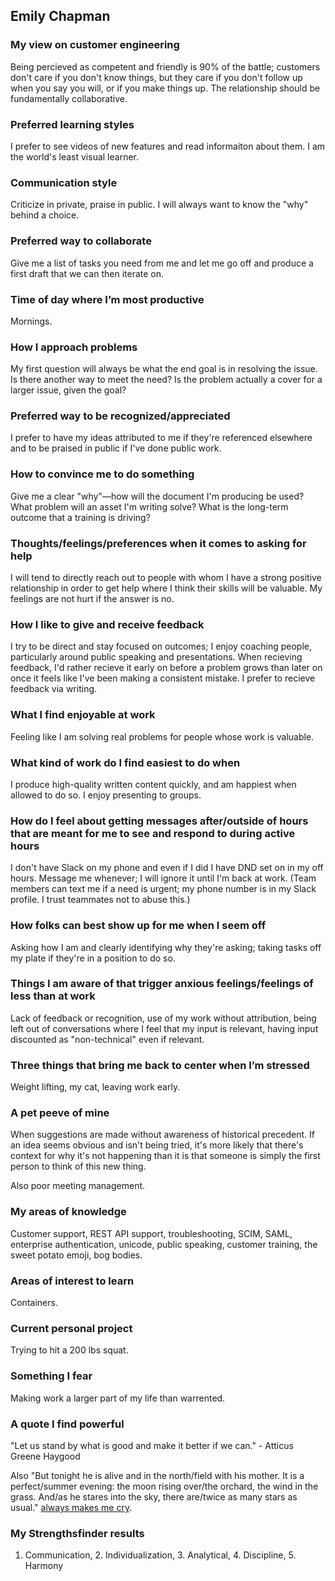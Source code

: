 ## Emily Chapman

### My view on customer engineering

Being percieved as competent and friendly is 90% of the battle; customers don't care if you don't know things, but they care if you don't follow up when you say you will, or if you make things up. The relationship should be fundamentally collaborative.

### Preferred learning styles

I prefer to see videos of new features and read informaiton about them. I am the world's least visual learner.

### Communication style

Criticize in private, praise in public. I will always want to know the "why" behind a choice.

### Preferred way to collaborate

Give me a list of tasks you need from me and let me go off and produce a first draft that we can then iterate on.

### Time of day where I’m most productive

Mornings.

### How I approach problems

My first question will always be what the end goal is in resolving the issue. Is there another way to meet the need? Is the problem actually a cover for a larger issue, given the goal?

### Preferred way to be recognized/appreciated

I prefer to have my ideas attributed to me if they're referenced elsewhere and to be praised in public if I've done public work.

### How to convince me to do something

Give me a clear "why"—how will the document I'm producing be used? What problem will an asset I'm writing solve? What is the long-term outcome that a training is driving?

### Thoughts/feelings/preferences when it comes to asking for help

I will tend to directly reach out to people with whom I have a strong positive relationship in order to get help where I think their skills will be valuable. My feelings are not hurt if the answer is no.

### How I like to give and receive feedback

I try to be direct and stay focused on outcomes; I enjoy coaching people, particularly around public speaking and presentations. When recieving feedback, I'd rather recieve it early on before a problem grows than later on once it feels like I've been making a consistent mistake. I prefer to recieve feedback via writing.

### What I find enjoyable at work

Feeling like I am solving real problems for people whose work is valuable.

### What kind of work do I find easiest to do when

I produce high-quality written content quickly, and am happiest when allowed to do so. I enjoy presenting to groups.

### How do I feel about getting messages after/outside of hours that are meant for me to see and respond to during active hours

I don't have Slack on my phone and even if I did I have DND set on in my off hours. Message me whenever; I will ignore it until I'm back at work. (Team members can text me if a need is urgent; my phone number is in my Slack profile. I trust teammates not to abuse this.)

### How folks can best show up for me when I seem off

Asking how I am and clearly identifying why they're asking; taking tasks off my plate if they're in a position to do so.

### Things I am aware of that trigger anxious feelings/feelings of less than at work

Lack of feedback or recognition, use of my work without attribution, being left out of conversations where I feel that my input is relevant, having input discounted as "non-technical" even if relevant.

### Three things that bring me back to center when I’m stressed

Weight lifting, my cat, leaving work early.

### A pet peeve of mine

When suggestions are made without awareness of historical precedent. If an idea seems obvious and isn't being tried, it's more likely that there's context for why it's not happening than it is that someone is simply the first person to think of this new thing.

Also poor meeting management.

### My areas of knowledge

Customer support, REST API support, troubleshooting, SCIM, SAML, enterprise authentication, unicode, public speaking, customer training, the sweet potato emoji, bog bodies.

### Areas of interest to learn

Containers.

### Current personal project

Trying to hit a 200 lbs squat.

### Something I fear

Making work a larger part of my life than warrented.

### A quote I find powerful

"Let us stand by what is good and make it better if we can." - Atticus Greene Haygood

Also "But tonight he is alive and in the north/field with his mother. It is a perfect/summer evening: the moon rising over/the orchard, the wind in the grass. And/as he stares into the sky, there are/twice as many stars as usual." [always makes me cry](https://rolfpotts.com/two-headed-calf-by-laura-gilpin/).

### My Strengthsfinder results

1. Communication, 2. Individualization, 3. Analytical, 4. Discipline, 5. Harmony
